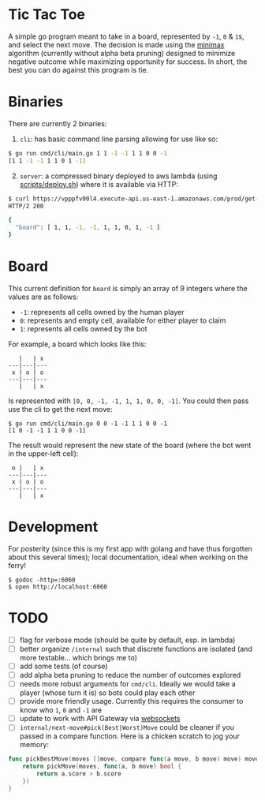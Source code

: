 # Tic Tac Toe

A simple go program meant to take in a board, represented by `-1`, `0` & `1`s, and select the next move. The decision is made using the [minimax](https://en.wikipedia.org/wiki/Minimax) algorithm (currently without alpha beta pruning) designed to minimize negative outcome while maximizing opportunity for success. In short, the best you can do against this program is tie.

# Binaries

There are currently 2 binaries:
1. `cli`: has basic command line parsing allowing for use like so:

```bash
$ go run cmd/cli/main.go 1 1 -1 -1 1 1 0 0 -1
[1 1 -1 -1 1 1 0 1 -1]
```

2. `server`: a compressed binary deployed to aws lambda (using [scripts/deploy.sh](src/github.com/younker/tic-tac-toe/scripts/deploy.sh)) where it is available via HTTP:

```bash
$ curl https://vpppfv00l4.execute-api.us-east-1.amazonaws.com/prod/get-move -X POST -d '{"board":[1, 1, -1, 1, 1, 1, 0, 0, -1 ]}'
HTTP/2 200

{
  "board": [ 1, 1, -1, -1, 1, 1, 0, 1, -1 ]
}
```

# Board

This current definition for `board` is simply an array of 9 integers where the values are as follows:
- `-1`: represents all cells owned by the human player
- `0`: represents and empty cell, available for either player to claim
- `1`: represents all cells owned by the bot

For example, a board which looks like this:
```
   |   | x
---|---|---
 x | o | o
---|---|---
   |   | x
```

Is represented with `[0, 0, -1, -1, 1, 1, 0, 0, -1]`. You could then pass use the cli to get the next move:

```
$ go run cmd/cli/main.go 0 0 -1 -1 1 1 0 0 -1
[1 0 -1 -1 1 1 0 0 -1]
```

The result would represent the new state of the board (where the bot went in the upper-left cell):
```
 o |   | x
---|---|---
 x | o | o
---|---|---
   |   | x
```

# Development

For posterity (since this is my first app with golang and have thus forgotten about this several times); local documentation, ideal when working on the ferry!

```
$ godoc -http=:6060
$ open http://localhost:6060
```

# TODO
- [ ] flag for verbose mode (should be quite by default, esp. in lambda)
- [ ] better organize `/internal` such that discrete functions are isolated (and more testable... which brings me to)
- [ ] add some tests (of course)
- [ ] add alpha beta pruning to reduce the number of outcomes explored
- [ ] needs more robust arguments for `cmd/cli`. Ideally we would take a player (whose turn it is) so bots could play each other
- [ ] provide more friendly usage. Currently this requires the consumer to know who `1`, `0` and `-1` are
- [ ] update to work with API Gateway via [websockets](https://www.youtube.com/watch?v=3SCdzzD0PdQ)
- [ ] `internal/next-move#pick(Best|Worst)Move` could be cleaner if you passed in a compare function. Here is a chicken scratch to jog your memory:

```go
func pickBestMove(moves []move, compare func(a move, b move) move) move {
    return pickMove(moves, func(a, b move) bool {
        return a.score > b.score
    })
}
```

